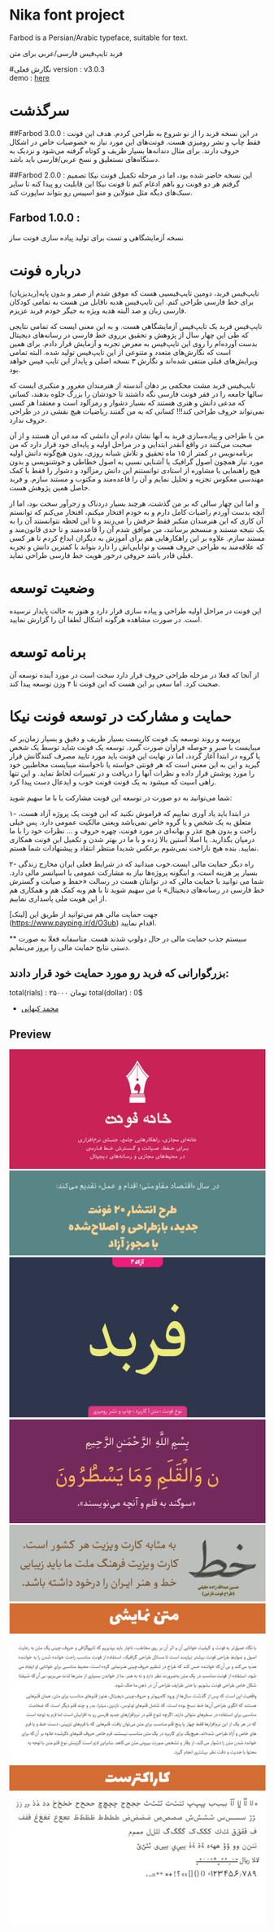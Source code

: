 # Nika font project

Farbod is a  Persian/Arabic typeface, suitable for text.

فربد تایپ‌فیس فارسی/عربی برای متن

#نگارش فعلی
 version : v3.0.3   
 demo : [here](http://font-store.github.io/font-farboad/online/)


# سرگذشت

##Farbod 3.0.0 :
 در این نسخه فربد را از نو شروع به طراحی کردم. هدف این فونت فقط چاپ و نشر رومیزی هست. فونت‌های این مورد نیاز به خصوصیات خاص در اشکال حروف دارند. برای مثال دندانه‌ها بسیار ظریف و کوتاه گرفته می‌شود و نزدیک به دستگاه‌های نستعلیق و نسخ عربی/فارسی باید باشد.

 
##Farbod 2.0.0 :
 این نسخه حاضر شده بود، اما در مرحله تکمیل فونت نیکا تصمیم گرفتم هر دو فونت رو باهم ادغام کنم تا فونت نیکا این قابلیت رو پیدا کنه تا سایر سبک‌های دیگه مثل منولاین و منو اسپیس رو  بتواند ساپورت کند.

## Farbod 1.0.0 :
 نسخه آزمایشگاهی  و تست برای تولید پیاده سازی فونت ساز

# درباره فونت
تایپ‌فیس فربد، دومین تایپ‌فیسیی هست که موفق شدم از صفر و بدون پایه(ریدیزیان)  برای خط فارسی طراحی کنم. این تایپ‌فیس هدیه ناقابل من هست به تمامی کودکان فارسی زبان و صد البته هدیه ویژه به جیگر خودم فربد عزیزم.

تایپ‌فیس فربد یک تایپ‌فیس آزمایشگاهی هست. و به این معنی ایست که تمامی نتایجی که طی این چهار سال از پژوهش و تحقیق برروی خط فارسی در رسانه‌های دیجیتال بدست آورده‌ام را روی این تایپ‌فیس به معرض تجربه و آزمایش قرار ‌دادم. برای همین است که نگارش‌های متعدد و متنوعی از این تایپ‌فیس تولید شده. البته تمامی ویرایش‌های قبلی منتفی شده‌اند و نگارش ۳ نسخه اصلی و پایدار این تایپ فیس خواهد بود.

تایپ‌فیس فربد مشت محکمی بر دهان آندسته از هنرمندان مغرور و متکبری ایست که سالها جامعه را در فقر فونت فارسی نگه داشتند تا خودشان را بزرگ جلوه بدهند، کسانی که مدعی دانش و هنری هستند که بسیار دشوار و رمزآلود است و معتقدا هر کسی نمی‌تواند حروف طراحی کند!!! کسانی که به من گفتند ریاضیات هیچ نقشی در در طراحی حروف ندارد.

من با طراحی و پیاده‌سازی فربد به آنها نشان دادم آن دانشی که مدعی‌ آن هستند و از آن صحبت می‌کنند در واقع آنقدر ابتدایی و در مراحل اولیه و پایه‌ای خود قرار دارد که من برنامه‌نویس در کمتر از ۱۵ ماه تحقیق و تلاش شبانه روزی، بدون هیچ‌گونه دانش اولیه مورد نیاز همچون اصول گرافیک یا آشنایی نسبی به اصول خطاطی و خوشنویسی و بدون هیچ راهنمایی یا مشاوره از استادی توانستنم این دانش رمز‌آلود و دشوار را فقط با کمک مهندسی معکوس تجزیه و تحلیل نمایم و آن را قاعده‌مند و مکتوب و مستند سازم. و فربد حاصل همین پژوهش هست.

و اما این چهار سالی که بر من گذشت، هرچند بسیار دردناک و زجرآور سخت بود، اما از آنچه بدست آوردم راضیات کامل دارم و به خودم افتخار میکنم، افتخار می‌کنم که توانستم آن کاری که این هنرمندان متکبر فقط حرفش‌ را می‌زنند و تا این لحظه نتوانستند آن را به یک نتیجه مستند و منسجم برسانند، من موافق شدم آن را قاعده‌مند و تا حدی قانون‌مند و مستند سازم. علاوه بر این‌ راهکار‌هایی هم برای آموزش به دیگران ابداع کردم تا هر کسی که علاقه‌مند به طراحی حروف هست و توانایی‌اش را دارد بتواند با کمترین دانش و تجربه قبلی قادر باشد حروفی درخور هویت خط فارسی طراحی نماید.


# وضعیت توسعه

این فونت در مراحل اولیه طراحی و پیاده سازی قرار دارد و هنوز به حالت پایدار نرسیده است.
در صورت مشاهده هرگونه اشکال لطفا آن را گزارش نمایید.

# برنامه توسعه

از آنجا که فعلا در مرحله طراحی حروف قرار دارد سخت است در مورد آینده توسعه آن صحبت کرد. اما سعی بر این هست که این فونت تا ۴ وزن توسعه پیدا کند.


# حمایت و مشارکت در توسعه فونت نیکا

پروسه و روند توسعه یک فونت کاریست بسیار ظریف و دقیق و بسیار زمان‌بر که میبایست با صبر و حوصله فراوان صورت گیرد. توسعه یک فونت شاید توسط یک شخص یا گروه در ابتدا آغاز گردد، اما در نهایت این فونت باید مورد تایید مصرف کنندگانش قرار گیرید و این به این معنی است که هر فونتی خواسته یا ناخواسته میبایست مخاطبین خود را مورد پوشش قرار داده  و نظرات آنها را دریافت و در تغییرات لحاظ نماید. و این تنها راهی اسیت که میشود به یک فونت فونت خوب و ایدعال دست پیدا کرد.

شما می‌توانید به دو صورت در توسعه این فونت مشارکت یا با ما سهیم شوید:

۱- در ابتدا باید یاد آوری نماییم که فراموش نکنید که این فونت یک پروژه آزاد هست، متعلق به یک شخص و یا گروه خاص نمی‌باشد ویعنی مالکیت عمومی دارد. پس خیلی راحت و بدون هیچ عذر و بهانه‌ای در مورد فونت، چهره حروف  و … نظرات خود را با ما درمیان بگذارید. یا اصلا آستین بالا زده و با ما در بهتر شدن و تکمیل این فونت همکاری نمایید. بنده هیچ ناراحت نمی‌شوم برعکس شدیدا منتظر انتقاد و پیشنهادات شما هستم.


۲- راه دیگر حمایت مالی ایست.خوب میدانید که در شرایط فعلی ایران مخارج زندگی بسیار پر هزینه است، و اینگونه پروژه‌ها نیاز به مشارکت عمومی یا اسپانسر مالی دارد.  شما می توانید با حمایت مالی که در توانتان هست در رسالت «حفظ و صیانت و گسترش خط فارسی در رسانه‌های دیجیتال» با من سهیم شوید تا با هم وبه کمک هم و  همکاری هم از این هویت ملی پاسداری نماییم.

جهت حمایت مالی هم می‌توانید از طریق این [لینک]   (https://www.payping.ir/d/O3ub) اقدام نمایید.

** سیستم جذب حمایت مالی در حال دولوپ شدند هست. متاسفانه فعلا به صورت دستی نتایج حمایت مالی را بروز می‌نمایم.

## بزرگوارانی که فربد رو مورد حمایت خود  قرار دادند:

total(rials) : ۲۵۰۰۰ تومان
total(dollar) : 0$

-   [محمد کیهانی](https://twitter.com/1keyhani)




## Preview
![Intro](docs/cell1.png)
![Intro](docs/cell2.png)
![Intro](docs/cell3.png)
![Intro](docs/cell4.png)
![Intro](docs/cell5.png)
![Intro](docs/cell6.png)
![Intro](docs/cell8.png)
